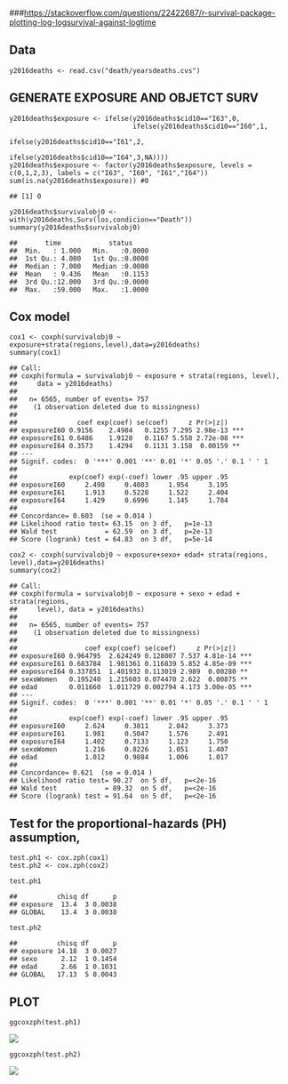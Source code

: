 \#\#\#<a href="https://stackoverflow.com/questions/22422687/r-survival-package-plotting-log-logsurvival-against-logtime" class="uri">https://stackoverflow.com/questions/22422687/r-survival-package-plotting-log-logsurvival-against-logtime</a>

Data
----

    y2016deaths <- read.csv("death/yearsdeaths.cvs") 

GENERATE EXPOSURE AND OBJETCT SURV
----------------------------------

    y2016deaths$exposure <- ifelse(y2016deaths$cid10=="I63",0,
                                   ifelse(y2016deaths$cid10=="I60",1,
                                          ifelse(y2016deaths$cid10=="I61",2,
                                                 ifelse(y2016deaths$cid10=="I64",3,NA))))
    y2016deaths$exposure <- factor(y2016deaths$exposure, levels = c(0,1,2,3), labels = c("I63", "I60", "I61","I64"))
    sum(is.na(y2016deaths$exposure)) #0

    ## [1] 0

    y2016deaths$survivalobj0 <- with(y2016deaths,Surv(los,condicion=="Death"))
    summary(y2016deaths$survivalobj0)

    ##       time            status      
    ##  Min.   : 1.000   Min.   :0.0000  
    ##  1st Qu.: 4.000   1st Qu.:0.0000  
    ##  Median : 7.000   Median :0.0000  
    ##  Mean   : 9.436   Mean   :0.1153  
    ##  3rd Qu.:12.000   3rd Qu.:0.0000  
    ##  Max.   :59.000   Max.   :1.0000

Cox model
---------

    cox1 <- coxph(survivalobj0 ~ exposure+strata(regions,level),data=y2016deaths)
    summary(cox1)

    ## Call:
    ## coxph(formula = survivalobj0 ~ exposure + strata(regions, level), 
    ##     data = y2016deaths)
    ## 
    ##   n= 6565, number of events= 757 
    ##    (1 observation deleted due to missingness)
    ## 
    ##               coef exp(coef) se(coef)     z Pr(>|z|)    
    ## exposureI60 0.9156    2.4984   0.1255 7.295 2.98e-13 ***
    ## exposureI61 0.6486    1.9128   0.1167 5.558 2.72e-08 ***
    ## exposureI64 0.3573    1.4294   0.1131 3.158  0.00159 ** 
    ## ---
    ## Signif. codes:  0 '***' 0.001 '**' 0.01 '*' 0.05 '.' 0.1 ' ' 1
    ## 
    ##             exp(coef) exp(-coef) lower .95 upper .95
    ## exposureI60     2.498     0.4003     1.954     3.195
    ## exposureI61     1.913     0.5228     1.522     2.404
    ## exposureI64     1.429     0.6996     1.145     1.784
    ## 
    ## Concordance= 0.603  (se = 0.014 )
    ## Likelihood ratio test= 63.15  on 3 df,   p=1e-13
    ## Wald test            = 62.59  on 3 df,   p=2e-13
    ## Score (logrank) test = 64.83  on 3 df,   p=5e-14

    cox2 <- coxph(survivalobj0 ~ exposure+sexo+ edad+ strata(regions, level),data=y2016deaths)
    summary(cox2)

    ## Call:
    ## coxph(formula = survivalobj0 ~ exposure + sexo + edad + strata(regions, 
    ##     level), data = y2016deaths)
    ## 
    ##   n= 6565, number of events= 757 
    ##    (1 observation deleted due to missingness)
    ## 
    ##                 coef exp(coef) se(coef)     z Pr(>|z|)    
    ## exposureI60 0.964795  2.624249 0.128007 7.537 4.81e-14 ***
    ## exposureI61 0.683784  1.981361 0.116839 5.852 4.85e-09 ***
    ## exposureI64 0.337851  1.401932 0.113019 2.989  0.00280 ** 
    ## sexoWomen   0.195240  1.215603 0.074470 2.622  0.00875 ** 
    ## edad        0.011660  1.011729 0.002794 4.173 3.00e-05 ***
    ## ---
    ## Signif. codes:  0 '***' 0.001 '**' 0.01 '*' 0.05 '.' 0.1 ' ' 1
    ## 
    ##             exp(coef) exp(-coef) lower .95 upper .95
    ## exposureI60     2.624     0.3811     2.042     3.373
    ## exposureI61     1.981     0.5047     1.576     2.491
    ## exposureI64     1.402     0.7133     1.123     1.750
    ## sexoWomen       1.216     0.8226     1.051     1.407
    ## edad            1.012     0.9884     1.006     1.017
    ## 
    ## Concordance= 0.621  (se = 0.014 )
    ## Likelihood ratio test= 90.27  on 5 df,   p=<2e-16
    ## Wald test            = 89.32  on 5 df,   p=<2e-16
    ## Score (logrank) test = 91.64  on 5 df,   p=<2e-16

Test for the proportional-hazards (PH) assumption,
--------------------------------------------------

    test.ph1 <- cox.zph(cox1)
    test.ph2 <- cox.zph(cox2)

    test.ph1

    ##          chisq df      p
    ## exposure  13.4  3 0.0038
    ## GLOBAL    13.4  3 0.0038

    test.ph2

    ##          chisq df      p
    ## exposure 14.18  3 0.0027
    ## sexo      2.12  1 0.1454
    ## edad      2.66  1 0.1031
    ## GLOBAL   17.13  5 0.0043

PLOT
----

    ggcoxzph(test.ph1)

![](Schoenfeld_R_files/figure-markdown_strict/unnamed-chunk-5-1.png)

    ggcoxzph(test.ph2)

![](Schoenfeld_R_files/figure-markdown_strict/unnamed-chunk-5-2.png)
